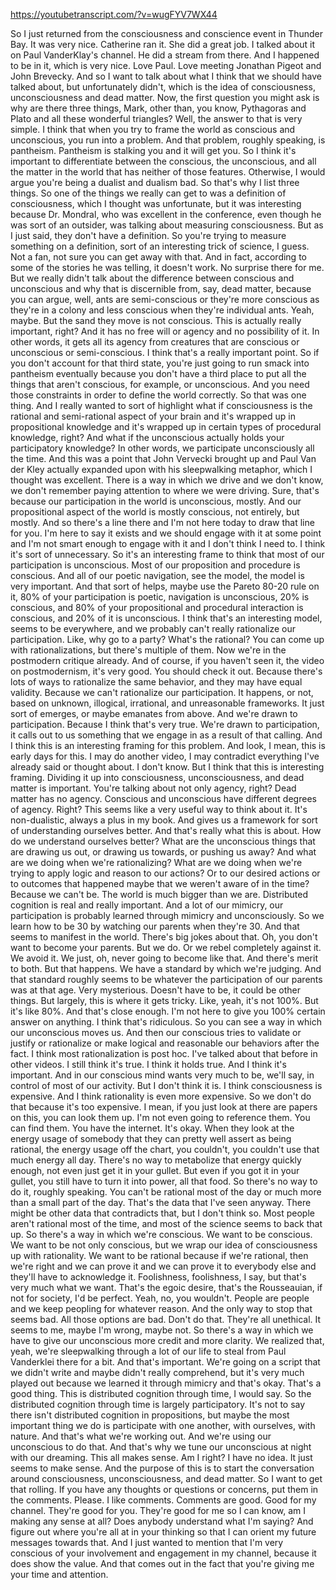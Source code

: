 https://youtubetranscript.com/?v=wugFYV7WX44

 So I just returned from the consciousness and conscience event in Thunder Bay. It was very nice. Catherine ran it. She did a great job. I talked about it on Paul VanderKlay's channel. He did a stream from there. And I happened to be in it, which is very nice. Love Paul. Love meeting Jonathan Pigeot and John Brevecky. And so I want to talk about what I think that we should have talked about, but unfortunately didn't, which is the idea of consciousness, unconsciousness and dead matter. Now, the first question you might ask is why are there three things, Mark, other than, you know, Pythagoras and Plato and all these wonderful triangles? Well, the answer to that is very simple. I think that when you try to frame the world as conscious and unconscious, you run into a problem. And that problem, roughly speaking, is pantheism. Pantheism is stalking you and it will get you. So I think it's important to differentiate between the conscious, the unconscious, and all the matter in the world that has neither of those features. Otherwise, I would argue you're being a dualist and dualism bad. So that's why I list three things. So one of the things we really can get to was a definition of consciousness, which I thought was unfortunate, but it was interesting because Dr. Mondral, who was excellent in the conference, even though he was sort of an outsider, was talking about measuring consciousness. But as I just said, they don't have a definition. So you're trying to measure something on a definition, sort of an interesting trick of science, I guess. Not a fan, not sure you can get away with that. And in fact, according to some of the stories he was telling, it doesn't work. No surprise there for me. But we really didn't talk about the difference between conscious and unconscious and why that is discernible from, say, dead matter, because you can argue, well, ants are semi-conscious or they're more conscious as they're in a colony and less conscious when they're individual ants. Yeah, maybe. But the sand they move is not conscious. This is actually really important, right? And it has no free will or agency and no possibility of it. In other words, it gets all its agency from creatures that are conscious or unconscious or semi-conscious. I think that's a really important point. So if you don't account for that third state, you're just going to run smack into pantheism eventually because you don't have a third place to put all the things that aren't conscious, for example, or unconscious. And you need those constraints in order to define the world correctly. So that was one thing. And I really wanted to sort of highlight what if consciousness is the rational and semi-rational aspect of your brain and it's wrapped up in propositional knowledge and it's wrapped up in certain types of procedural knowledge, right? And what if the unconscious actually holds your participatory knowledge? In other words, we participate unconsciously all the time. And this was a point that John Vervecki brought up and Paul Van der Kley actually expanded upon with his sleepwalking metaphor, which I thought was excellent. There is a way in which we drive and we don't know, we don't remember paying attention to where we were driving. Sure, that's because our participation in the world is unconscious, mostly. And our propositional aspect of the world is mostly conscious, not entirely, but mostly. And so there's a line there and I'm not here today to draw that line for you. I'm here to say it exists and we should engage with it at some point and I'm not smart enough to engage with it and I don't think I need to. I think it's sort of unnecessary. So it's an interesting frame to think that most of our participation is unconscious. Most of our proposition and procedure is conscious. And all of our poetic navigation, see the model, the model is very important. And that sort of helps, maybe use the Pareto 80-20 rule on it, 80% of your participation is poetic, navigation is unconscious, 20% is conscious, and 80% of your propositional and procedural interaction is conscious, and 20% of it is unconscious. I think that's an interesting model, seems to be everywhere, and we probably can't really rationalize our participation. Like, why go to a party? What's the rational? You can come up with rationalizations, but there's multiple of them. Now we're in the postmodern critique already. And of course, if you haven't seen it, the video on postmodernism, it's very good. You should check it out. Because there's lots of ways to rationalize the same behavior, and they may have equal validity. Because we can't rationalize our participation. It happens, or not, based on unknown, illogical, irrational, and unreasonable frameworks. It just sort of emerges, or maybe emanates from above. And we're drawn to participation. Because I think that's very true. We're drawn to participation, it calls out to us something that we engage in as a result of that calling. And I think this is an interesting framing for this problem. And look, I mean, this is early days for this. I may do another video, I may contradict everything I've already said or thought about. I don't know. But I think that this is interesting framing. Dividing it up into consciousness, unconsciousness, and dead matter is important. You're talking about not only agency, right? Dead matter has no agency. Conscious and unconscious have different degrees of agency. Right? This seems like a very useful way to think about it. It's non-dualistic, always a plus in my book. And gives us a framework for sort of understanding ourselves better. And that's really what this is about. How do we understand ourselves better? What are the unconscious things that are drawing us out, or drawing us towards, or pushing us away? And what are we doing when we're rationalizing? What are we doing when we're trying to apply logic and reason to our actions? Or to our desired actions or to outcomes that happened maybe that we weren't aware of in the time? Because we can't be. The world is much bigger than we are. Distributed cognition is real and really important. And a lot of our mimicry, our participation is probably learned through mimicry and unconsciously. So we learn how to be 30 by watching our parents when they're 30. And that seems to manifest in the world. There's big jokes about that. Oh, you don't want to become your parents. But we do. Or we rebel completely against it. We avoid it. We just, oh, never going to become like that. And there's merit to both. But that happens. We have a standard by which we're judging. And that standard roughly seems to be whatever the participation of our parents was at that age. Very mysterious. Doesn't have to be, it could be other things. But largely, this is where it gets tricky. Like, yeah, it's not 100%. But it's like 80%. And that's close enough. I'm not here to give you 100% certain answer on anything. I think that's ridiculous. So you can see a way in which our unconscious moves us. And then our conscious tries to validate or justify or rationalize or make logical and reasonable our behaviors after the fact. I think most rationalization is post hoc. I've talked about that before in other videos. I still think it's true. I think it holds true. And I think it's important. And in our conscious mind wants very much to be, we'll say, in control of most of our activity. But I don't think it is. I think consciousness is expensive. And I think rationality is even more expensive. So we don't do that because it's too expensive. I mean, if you just look at there are papers on this, you can look them up. I'm not even going to reference them. You can find them. You have the internet. It's okay. When they look at the energy usage of somebody that they can pretty well assert as being rational, the energy usage off the chart, you couldn't, you couldn't use that much energy all day. There's no way to metabolize that energy quickly enough, not even just get it in your gullet. But even if you got it in your gullet, you still have to turn it into power, all that food. So there's no way to do it, roughly speaking. You can't be rational most of the day or much more than a small part of the day. That's the data that I've seen anyway. There might be other data that contradicts that, but I don't think so. Most people aren't rational most of the time, and most of the science seems to back that up. So there's a way in which we're conscious. We want to be conscious. We want to be not only conscious, but we wrap our idea of consciousness up with rationality. We want to be rational because if we're rational, then we're right and we can prove it and we can prove it to everybody else and they'll have to acknowledge it. Foolishness, foolishness, I say, but that's very much what we want. That's the egoic desire, that's the Rousseauian, if not for society, I'd be perfect. Yeah, no, you wouldn't. People are people and we keep peopling for whatever reason. And the only way to stop that seems bad. All those options are bad. Don't do that. They're all unethical. It seems to me, maybe I'm wrong, maybe not. So there's a way in which we have to give our unconscious more credit and more clarity. We realized that, yeah, we're sleepwalking through a lot of our life to steal from Paul Vanderklei there for a bit. And that's important. We're going on a script that we didn't write and maybe didn't really comprehend, but it's very much played out because we learned it through mimicry and that's okay. That's a good thing. This is distributed cognition through time, I would say. So the distributed cognition through time is largely participatory. It's not to say there isn't distributed cognition in propositions, but maybe the most important thing we do is participate with one another, with ourselves, with nature. And that's what we're working out. And we're using our unconscious to do that. And that's why we tune our unconscious at night with our dreaming. This all makes sense. Am I right? I have no idea. It just seems to make sense. And the purpose of this is to start the conversation around consciousness, unconsciousness, and dead matter. So I want to get that rolling. If you have any thoughts or questions or concerns, put them in the comments. Please. I like comments. Comments are good. Good for my channel. They're good for you. They're good for me so I can know, am I making any sense at all? Does anybody understand what I'm saying? And figure out where you're all at in your thinking so that I can orient my future messages towards that. And I just wanted to mention that I'm very conscious of your involvement and engagement in my channel, because it does show the value. And that comes out in the fact that you're giving me your time and attention.